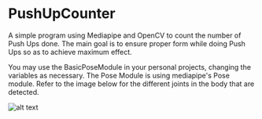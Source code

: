# PushUpCounter
A simple program using Mediapipe and OpenCV to count the number of Push Ups done. The main goal is to ensure proper form while doing Push Ups so as to achieve maximum effect. 

You may use the BasicPoseModule in your personal projects, changing the variables as necessary. The Pose Module is using mediapipe's Pose module. Refer to the image below for the different joints in the body that are detected.

![alt text](https://google.github.io/mediapipe/images/mobile/pose_tracking_full_body_landmarks.png)
